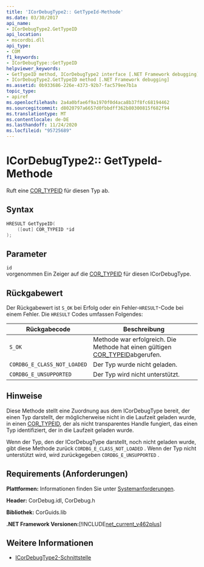 ```yaml
---
title: 'ICorDebugType2:: GetTypeId-Methode'
ms.date: 03/30/2017
api_name:
- ICorDebugType2.GetTypeID
api_location:
- mscordbi.dll
api_type:
- COM
f1_keywords:
- ICorDebugType::GetTypeID
helpviewer_keywords:
- GetTypeID method, ICorDebugType2 interface [.NET Framework debugging]
- ICorDebugType2.GetTypeID method [.NET Framework debugging]
ms.assetid: 0b933686-226e-4373-92b7-fac579ee7b1a
topic_type:
- apiref
ms.openlocfilehash: 2a4a0bfae6f9a1970f0d4aca8b37f8fc68194462
ms.sourcegitcommit: d8020797a6657d0fbbdff362b80300815f682f94
ms.translationtype: MT
ms.contentlocale: de-DE
ms.lasthandoff: 11/24/2020
ms.locfileid: "95725689"
---
```

# <a name="icordebugtype2gettypeid-method"></a>ICorDebugType2:: GetTypeId-Methode

Ruft eine [COR_TYPEID](cor-typeid-structure.md) für diesen Typ ab.  
  
## <a name="syntax"></a>Syntax  
  
```cpp  
HRESULT GetTypeID(  
    ([out] COR_TYPEID *id  
);  
```  
  
## <a name="parameters"></a>Parameter  

 `id`  
 vorgenommen Ein Zeiger auf die [COR_TYPEID](cor-typeid-structure.md) für diesen ICorDebugType.  
  
## <a name="return-value"></a>Rückgabewert  

 Der Rückgabewert ist `S_OK` bei Erfolg oder ein Fehler-`HRESULT`-Code bei einem Fehler. Die `HRESULT` Codes umfassen Folgendes:  
  
|Rückgabecode|Beschreibung|  
|-----------------|-----------------|  
|`S_OK`|Methode war erfolgreich. Die Methode hat einen gültigen [COR_TYPEID](cor-typeid-structure.md)abgerufen.|  
|`CORDBG_E_CLASS_NOT_LOADED`|Der Typ wurde nicht geladen.|  
|`CORDBG_E_UNSUPPORTED`|Der Typ wird nicht unterstützt.|  
  
## <a name="remarks"></a>Hinweise  

 Diese Methode stellt eine Zuordnung aus dem ICorDebugType bereit, der einen Typ darstellt, der möglicherweise nicht in die Laufzeit geladen wurde, in einen [COR_TYPEID](cor-typeid-structure.md), der als nicht transparentes Handle fungiert, das einen Typ identifiziert, der in die Laufzeit geladen wurde.  
  
 Wenn der Typ, den der ICorDebugType darstellt, noch nicht geladen wurde, gibt diese Methode zurück `CORDBG_E_CLASS_NOT_LOADED` .  Wenn der Typ nicht unterstützt wird, wird zurückgegeben `CORDBG_E_UNSUPPORTED` .  
  
## <a name="requirements"></a>Requirements (Anforderungen)  

 **Plattformen:** Informationen finden Sie unter [Systemanforderungen](../../get-started/system-requirements.md).  
  
 **Header:** CorDebug.idl, CorDebug.h  
  
 **Bibliothek:** CorGuids.lib  
  
 **.NET Framework Versionen:**[!INCLUDE[net_current_v462plus](../../../../includes/net-current-v462plus-md.md)]  
  
## <a name="see-also"></a>Weitere Informationen

- [ICorDebugType2-Schnittstelle](icordebugtype2-interface.md)
